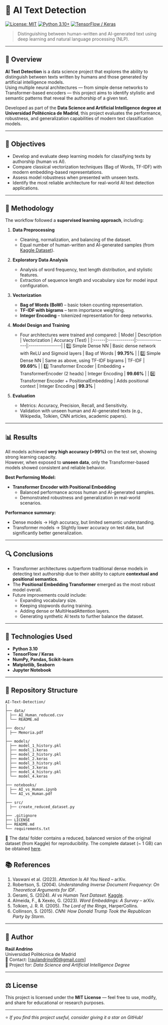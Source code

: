 # 🧠 AI Text Detection

[![License: MIT](https://img.shields.io/badge/License-MIT-yellow.svg)](LICENSE)
[![Python 3.10+](https://img.shields.io/badge/python-3.10%2B-blue.svg)](https://www.python.org/)
[![TensorFlow / Keras](https://img.shields.io/badge/TensorFlow-Keras-orange.svg)](https://www.tensorflow.org/)

> Distinguishing between human-written and AI-generated text using deep learning and natural language processing (NLP).

---

## 📄 Overview

**AI Text Detection** is a data science project that explores the ability to distinguish between texts written by humans and those generated by artificial intelligence models.  
Using multiple neural architectures — from simple dense networks to Transformer-based encoders — this project aims to identify stylistic and semantic patterns that reveal the authorship of a given text.

Developed as part of the **Data Science and Artificial Intelligence degree at Universidad Politécnica de Madrid**, this project evaluates the performance, robustness, and generalization capabilities of modern text classification models.

---

## 🎯 Objectives

- Develop and evaluate deep learning models for classifying texts by authorship (human vs AI).
- Compare classical vectorization techniques (Bag of Words, TF-IDF) with modern embedding-based representations.
- Assess model robustness when presented with unseen texts.
- Identify the most reliable architecture for real-world AI text detection applications.

---

## 🧩 Methodology

The workflow followed a **supervised learning approach**, including:

1. **Data Preprocessing**
   - Cleaning, normalization, and balancing of the dataset.
   - Equal number of human-written and AI-generated samples (from [Kaggle Dataset](https://www.kaggle.com/datasets/shanegerami/ai-vs-human-text)).

2. **Exploratory Data Analysis**
   - Analysis of word frequency, text length distribution, and stylistic features.
   - Extraction of sequence length and vocabulary size for model input configuration.

3. **Vectorization**
   - **Bag of Words (BoW)** – basic token counting representation.
   - **TF-IDF with bigrams** – term importance weighting.
   - **Integer Encoding** – tokenized representation for deep networks.

4. **Model Design and Training**
   - Four architectures were trained and compared:
     | Model | Description | Vectorization | Accuracy (Test) |
     |:------|:-------------|:---------------|:----------------|
     | 1️⃣ Simple Dense NN | Basic dense network with ReLU and Sigmoid layers | Bag of Words | **99.75%** |
     | 2️⃣ Simple Dense NN | Same as above, using TF-IDF bigrams | TF-IDF | **99.69%** |
     | 3️⃣ Transformer Encoder | Embedding + TransformerEncoder (2 heads) | Integer Encoding | **99.66%** |
     | 4️⃣ Transformer Encoder + PositionalEmbedding | Adds positional context | Integer Encoding | **99.3%** |

5. **Evaluation**
   - Metrics: Accuracy, Precision, Recall, and Sensitivity.
   - Validation with unseen human and AI-generated texts (e.g., Wikipedia, Tolkien, CNN articles, academic papers).

---

## 📊 Results

All models achieved **very high accuracy (>99%)** on the test set, showing strong learning capacity.  
However, when exposed to **unseen data**, only the Transformer-based models showed consistent and reliable behavior.

**Best Performing Model:**
- **Transformer Encoder with Positional Embedding**
  - Balanced performance across human and AI-generated samples.
  - Demonstrated robustness and generalization in real-world scenarios.

**Performance summary:**
- Dense models → High accuracy, but limited semantic understanding.  
- Transformer models → Slightly lower accuracy on test data, but significantly better generalization.

---

## 🔍 Conclusions

- Transformer architectures outperform traditional dense models in detecting text authorship due to their ability to capture **contextual and positional semantics**.
- The **Positional Embedding Transformer** emerged as the most robust model overall.
- Future improvements could include:
  - Expanding vocabulary size.
  - Keeping stopwords during training.
  - Adding dense or MultiHeadAttention layers.
  - Generating synthetic AI texts to further balance the dataset.

---

## 🧰 Technologies Used

- **Python 3.10**
- **TensorFlow / Keras**
- **NumPy, Pandas, Scikit-learn**
- **Matplotlib, Seaborn**
- **Jupyter Notebook**

---

## 📁 Repository Structure
```
AI-Text-Detection/
│
├── data/
│ ├── AI_Human_reduced.csv
│ └── README.md
│
├── docs/
│ ├── Memoria.pdf
│
├── models/
│ ├── model_1_history.pkl
│ ├── model_1.keras
│ ├── model_2_history.pkl
│ ├── model_2.keras
│ ├── model_3_history.pkl
│ ├── model_3.keras
│ ├── model_4_history.pkl
│ └── model_4.keras
│
├── notebooks/
│ ├── AI_vs_Human.ipynb
│ └── AI_vs_Human.pdf
│
├── src/
│ ├── create_reduced_dataset.py
│
├── .gitignore
├── LICENSE
├── README.md
└── requirements.txt
```

📂 The data/ folder contains a reduced, balanced version of the original dataset (from Kaggle) for reproducibility.
The complete dataset (~ 1 GB) can be obtained [here](https://www.kaggle.com/datasets/shanegerami/ai-vs-human-text).

## 📚 References

1. Vaswani et al. (2023). *Attention Is All You Need* – arXiv.  
2. Robertson, S. (2004). *Understanding Inverse Document Frequency: On Theoretical Arguments for IDF*.  
3. Gerami, S. (2024). *AI vs Human Text Dataset*. [Kaggle](https://www.kaggle.com/datasets/shanegerami/ai-vs-human-text).  
4. Almeida, F., & Xexéo, G. (2023). *Word Embeddings: A Survey* – arXiv.  
5. Tolkien, J. R. R. (2005). *The Lord of the Rings*, HarperCollins.  
6. Collinson, S. (2015). *CNN: How Donald Trump Took the Republican Party by Storm*.  

---

## 👤 Author

**Raúl Andrino**  
Universidad Politécnica de Madrid  
📧 Contact: [raulandrino90@gmail.com]  
📘 Project for: *Data Science and Artificial Intelligence Degree*  

---

## ⚖️ License

This project is licensed under the **MIT License** — feel free to use, modify, and share for educational or research purposes.

---

⭐ *If you find this project useful, consider giving it a star on GitHub!*
